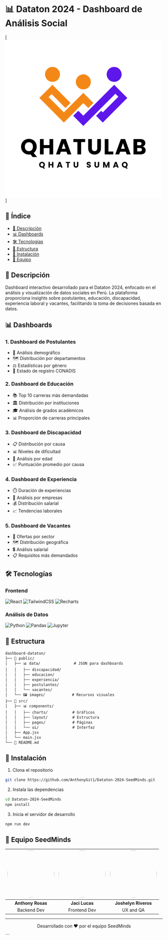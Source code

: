 # 📊 Dataton 2024 - Dashboard de Análisis Social

[![QhatuLab](./public/images/logo.png)]

## 📑 Índice

- [📌 Descripción](#descripción)
- [📊 Dashboards](#dashboards)
- [🛠️ Tecnologías](#tecnologías)
- [📂 Estructura](#estructura)
- [🚀 Instalación](#instalación)
- [👥 Equipo](#equipo)

## 📌 Descripción

Dashboard interactivo desarrollado para el Dataton 2024, enfocado en el análisis y visualización de datos sociales en Perú. La plataforma proporciona insights sobre postulantes, educación, discapacidad, experiencia laboral y vacantes, facilitando la toma de decisiones basada en datos.

## 📊 Dashboards

### 1. Dashboard de Postulantes

- 👥 Análisis demográfico
- 🗺️ Distribución por departamentos
- ⚖️ Estadísticas por género
- 📝 Estado de registro CONADIS

### 2. Dashboard de Educación

- 📚 Top 10 carreras más demandadas
- 🏛️ Distribución por instituciones
- 🎓 Análisis de grados académicos
- 📊 Proporción de carreras principales

### 3. Dashboard de Discapacidad

- 📋 Distribución por causa
- 📊 Niveles de dificultad
- 👥 Análisis por edad
- 📈 Puntuación promedio por causa

### 4. Dashboard de Experiencia

- ⏱️ Duración de experiencias
- 🏢 Análisis por empresas
- 💰 Distribución salarial
- 📈 Tendencias laborales

### 5. Dashboard de Vacantes

- 🎯 Ofertas por sector
- 🗺️ Distribución geográfica
- 💲 Análisis salarial
- 📋 Requisitos más demandados

## 🛠️ Tecnologías

### Frontend

![React](https://img.shields.io/badge/React-20232A?style=for-the-badge&logo=react&logoColor=61DAFB)
![TailwindCSS](https://img.shields.io/badge/Tailwind_CSS-38B2AC?style=for-the-badge&logo=tailwind-css&logoColor=white)
![Recharts](https://img.shields.io/badge/Recharts-61DAFB?style=for-the-badge&logo=react&logoColor=black)

### Análisis de Datos

![Python](https://img.shields.io/badge/Python-14354C?style=for-the-badge&logo=python&logoColor=white)
![Pandas](https://img.shields.io/badge/Pandas-150458?style=for-the-badge&logo=pandas&logoColor=white)
![Jupyter](https://img.shields.io/badge/Jupyter-F37626?style=for-the-badge&logo=jupyter&logoColor=white)

## 📂 Estructura

````plaintext
dashboard-dataton/
├── 📁 public/
│   ├── 📊 data/               # JSON para dashboards
│   │   ├── discapacidad/
│   │   ├── educacion/
│   │   ├── experiencia/
│   │   ├── postulantes/
│   │   └── vacantes/
│   └── 🖼️ images/            # Recursos visuales
├── 📁 src/
│   ├── 📊 components/
│   │   ├── charts/           # Gráficos
│   │   ├── layout/           # Estructura
│   │   ├── pages/            # Páginas
│   │   └── ui/               # Interfaz
│   ├── App.jsx
│   └── main.jsx
└── 📝 README.md
````

## 🚀 Instalación

1. Clona el repositorio
```bash
git clone https://github.com/AnthonyGit1/Dataton-2024-SeedMinds.git
````

2. Instala las dependencias

```bash
cd Dataton-2024-SeedMinds
npm install
```

3. Inicia el servidor de desarrollo

```bash
npm run dev
```

## 👥 Equipo SeedMinds

<div align="center">

| <img src="https://i.ibb.co/1qQtV9j/anthony-1.jpg" width="150" height="150" style="border-radius: 50%"> | <img src="https://i.ibb.co/c2xQxg7/img.png" width="150" height="150" style="border-radius: 50%"> | <img src="https://i.ibb.co/f9ZMQwm/joshhh2.jpg" width="150" height="150" style="border-radius: 50%"> |
|:---:|:---:|:---:|
| **Anthony Rosas** | **Jaci Lucas** | **Joshelyn Riveros** |
| Backend Dev | Frontend Dev | UX and QA |

</div>

---

<div align="center">

Desarrollado con ❤️ por el equipo SeedMinds

</div>
```
